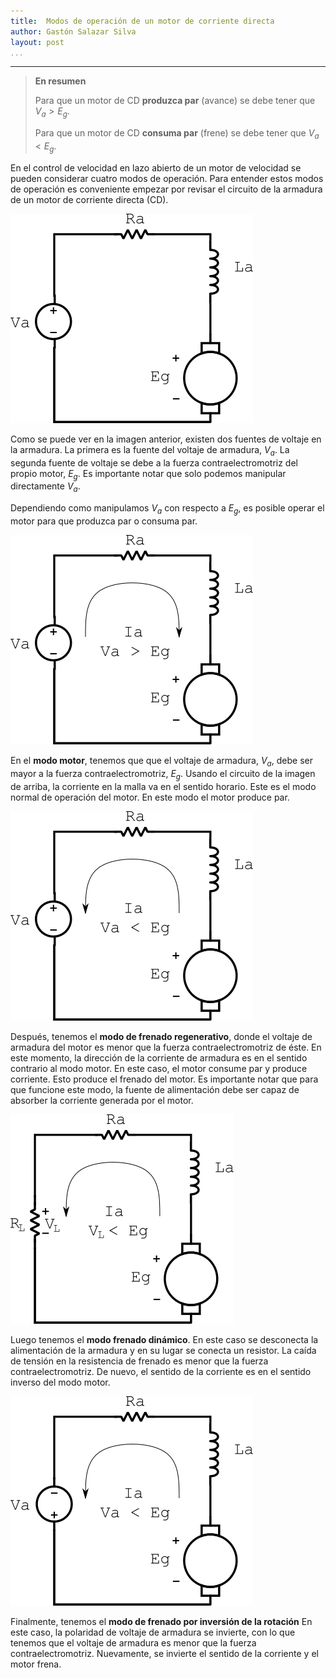 ```yaml
---
title:  Modos de operación de un motor de corriente directa
author: Gastón Salazar Silva
layout: post
...
```


----
> **En resumen**
>
> Para que un motor de CD **produzca par** (avance) se debe tener que $V_a > E_g$.
>
> Para que un motor de CD **consuma par** (frene) se debe tener que $V_a < E_g$.

En el control de velocidad en lazo abierto de un motor de velocidad se pueden
considerar cuatro modos de operación. Para entender estos modos de operación es
conveniente empezar por revisar el circuito de la armadura de un motor de
corriente directa (CD).

![Circuito de la armadura de un motor de CD](/assets/images/circuito-armadura.png)

Como se puede ver en la imagen anterior, existen dos fuentes de voltaje en la
armadura. La primera es la fuente del voltaje de armadura, $V_a$. La segunda
fuente de voltaje se debe a la fuerza contraelectromotriz del propio motor,
$E_g$. Es importante notar que solo podemos manipular directamente $V_a$.

Dependiendo como manipulamos $V_a$ con respecto a $E_g$, es posible operar el
motor para que produzca par o consuma par.

![Modo motor](/assets/images/circuito-armadura-modo-motor.png)

En el **modo motor**, tenemos que que el voltaje de armadura, $V_a$, debe ser
mayor a la fuerza contraelectromotriz, $E_g$. Usando el circuito de la imagen de
arriba, la corriente en la malla va en el sentido horario. Este es el modo
normal de operación del motor. En este modo el motor produce par.

![Modo de frenado regenerativo](/assets/images/circuito-armadura-frenado-regenerativo.png)

Después, tenemos el **modo de frenado regenerativo**, donde el voltaje de
armadura del motor es menor que la fuerza contraelectromotriz de éste. En este
momento, la dirección de la corriente de armadura es en el sentido contrario al
modo motor. En este caso, el motor consume par y produce corriente. Esto produce
el frenado del motor. Es importante notar que para que funcione este modo, la
fuente de alimentación debe ser capaz de absorber la corriente generada por el
motor.

![Modo de frenado dinámico](/assets/images/circuito-armadura-frenado-dinamico.png)

Luego tenemos el **modo frenado dinámico**. En este caso se desconecta la
alimentación de la armadura y en su lugar se conecta un resistor. La caída de
tensión en la resistencia de frenado es menor que la fuerza contraelectromotriz.
De nuevo, el sentido de la corriente es en el sentido inverso del modo motor.

![Modo de frenado por inversión de rotación](/assets/images/circuito-armadura-frenado-inversion.png)

Finalmente, tenemos el **modo de frenado por inversión de la rotación** En este
caso, la polaridad de voltaje de armadura se invierte, con lo que tenemos que el
voltaje de armadura es menor que la fuerza contraelectromotriz. Nuevamente, se
invierte el sentido de la corriente y el motor frena.
